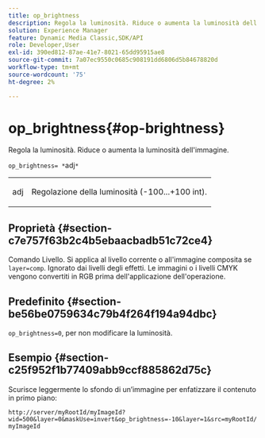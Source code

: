 ```yaml
---
title: op_brightness
description: Regola la luminosità. Riduce o aumenta la luminosità dell'immagine.
solution: Experience Manager
feature: Dynamic Media Classic,SDK/API
role: Developer,User
exl-id: 390ed812-87ae-41e7-8021-65dd95915ae8
source-git-commit: 7a07ec9550c0685c908191dd6806d5b84678820d
workflow-type: tm+mt
source-wordcount: '75'
ht-degree: 2%

---
```


# op_brightness{#op-brightness}

Regola la luminosità. Riduce o aumenta la luminosità dell&#39;immagine.

`op_brightness= *`adj`*`

<table id="simpletable_2B5DB95B1FF044C8BD226D4F8311E806"> 
 <tr class="strow"> 
  <td class="stentry"> <p><span class="varname"> adj</span> </p> </td> 
  <td class="stentry"> <p>Regolazione della luminosità (-100...+100 int). </p></td> 
 </tr> 
</table>

## Proprietà {#section-c7e757f63b2c4b5ebaacbadb51c72ce4}

Comando Livello. Si applica al livello corrente o all&#39;immagine composita se `layer=comp`. Ignorato dai livelli degli effetti. Le immagini o i livelli CMYK vengono convertiti in RGB prima dell&#39;applicazione dell&#39;operazione.

## Predefinito {#section-be56be0759634c79b4f264f194a94dbc}

`op_brightness=0`, per non modificare la luminosità.

## Esempio {#section-c25f952f1b77409abb9ccf885862d75c}

Scurisce leggermente lo sfondo di un’immagine per enfatizzare il contenuto in primo piano:

`http://server/myRootId/myImageId?wid=500&layer=0&maskUse=invert&op_brightness=-10&layer=1&src=myRootId/myImageId`
